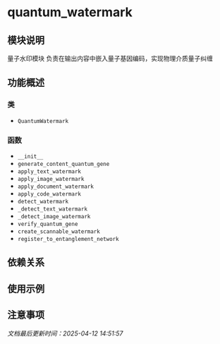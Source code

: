 # quantum_watermark

## 模块说明
量子水印模块
负责在输出内容中嵌入量子基因编码，实现物理介质量子纠缠

## 功能概述

### 类

- `QuantumWatermark`

### 函数

- `__init__`
- `generate_content_quantum_gene`
- `apply_text_watermark`
- `apply_image_watermark`
- `apply_document_watermark`
- `apply_code_watermark`
- `detect_watermark`
- `_detect_text_watermark`
- `_detect_image_watermark`
- `verify_quantum_gene`
- `create_scannable_watermark`
- `register_to_entanglement_network`

## 依赖关系

## 使用示例

## 注意事项

*文档最后更新时间：2025-04-12 14:51:57*